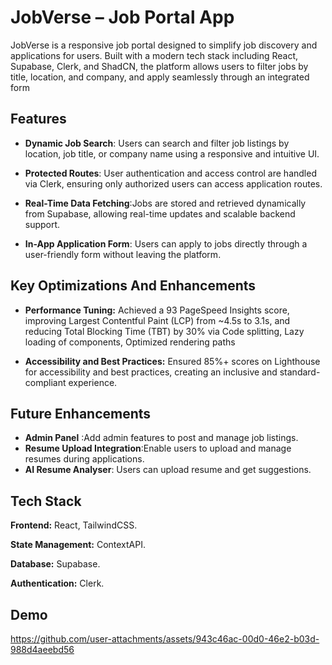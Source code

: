 
# JobVerse – Job Portal App

JobVerse is a responsive job portal designed to simplify job discovery and applications for users. Built with a modern tech stack including React, Supabase, Clerk, and ShadCN, the platform allows users to filter jobs by title, location, and company, and apply seamlessly through an integrated form


## Features

- **Dynamic Job Search**: Users can search and filter job listings by location, job title, or company name using a responsive and intuitive UI.

- **Protected Routes**: User authentication and access control are handled via Clerk, ensuring only authorized users can access application routes.
- **Real-Time Data Fetching**:Jobs are stored and retrieved dynamically from Supabase, allowing real-time updates and scalable backend support.
- **In-App Application Form**: Users can apply to jobs directly through a user-friendly form without leaving the platform.


##  Key Optimizations And Enhancements

- **Performance Tuning:** Achieved a 93 PageSpeed Insights score, improving Largest Contentful Paint (LCP) from ~4.5s to 3.1s, and reducing Total Blocking Time (TBT) by 30% via Code splitting, Lazy loading of components, Optimized rendering paths

- **Accessibility and Best Practices:** Ensured 85%+ scores on Lighthouse for accessibility and best practices, creating an inclusive and standard-compliant experience.
## Future Enhancements

- **Admin Panel** :Add admin features to post and manage job listings.
- **Resume Upload Integration**:Enable users to upload and manage resumes during applications.
- **AI Resume Analyser**: Users can upload resume and get suggestions.
## Tech Stack

**Frontend:** React, TailwindCSS. 

**State Management:** ContextAPI.

**Database:** Supabase.

**Authentication:** Clerk.

## Demo

https://github.com/user-attachments/assets/943c46ac-00d0-46e2-b03d-988d4aeebd56



